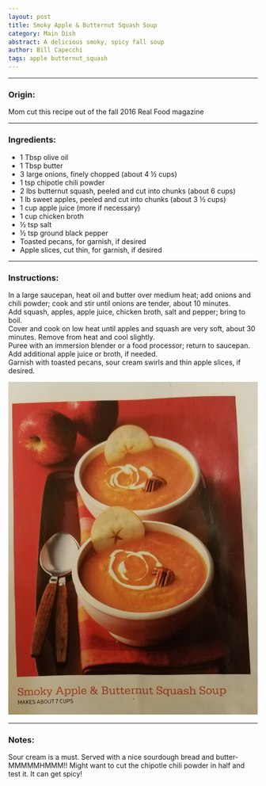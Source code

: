 ```yaml
---  
layout: post  
title: Smoky Apple & Butternut Squash Soup  
category: Main Dish  
abstract: A delicious smoky, spicy fall soup  
author: Bill Capecchi  
tags: apple butternut_squash  
---  
```

  
***

### Origin:  
  
Mom cut this recipe out of the fall 2016 Real Food magazine  
  
***

### Ingredients:  
  
- 1 Tbsp olive oil  
- 1 Tbsp butter  
- 3 large onions, finely chopped (about 4 ½ cups)  
- 1 tsp chipotle chili powder  
- 2 lbs butternut squash, peeled and cut into chunks (about 6 cups)  
- 1 lb sweet apples, peeled and cut into chunks (about 3 ½ cups)  
- 1 cup apple juice (more if necessary)  
- 1 cup chicken broth  
- ½ tsp salt  
- ½ tsp ground black pepper  
- Toasted pecans, for garnish, if desired  
- Apple slices, cut thin, for garnish, if desired  
  
***

### Instructions:  
  
In a large saucepan, heat oil and butter over medium heat; add onions and chili powder; cook and stir until onions are tender, about 10 minutes.  
Add squash, apples, apple juice, chicken broth, salt and pepper; bring to boil.  
Cover and cook on low heat until apples and squash are very soft, about 30 minutes. Remove from heat and cool slightly.  
Puree with an immersion blender or a food processor; return to saucepan. Add additional apple juice or broth, if needed.  
Garnish with toasted pecans, sour cream swirls and thin apple slices, if desired.  
  
![apple_butternut_soup.jpg](\images\apple_butternut_soup.jpg "apple_butternut_soup")
  
***

### Notes:  
  
Sour cream is a must. Served with a nice sourdough bread and butter- MMMMMHMMM!! Might want to cut the chipotle chili powder in half and test it. It can get spicy!  
  
